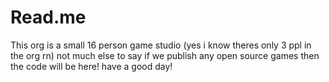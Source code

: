 # Read.me
This org is a small 16 person game studio
(yes i know theres only 3 ppl in the org rn)
not much else to say
if we publish any open source games then the code will be here!
have a good day!
